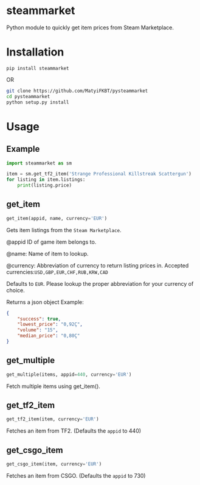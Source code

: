 # steammarket

Python module to quickly get item prices from Steam Marketplace.
# Installation
`pip install steammarket`

OR

```bash
git clone https://github.com/MatyiFKBT/pysteammarket
cd pysteammarket
python setup.py install
```

# Usage

## Example
```python
import steammarket as sm

item = sm.get_tf2_item('Strange Professional Killstreak Scattergun')
for listing in item.listings:
    print(listing.price)
```

## get_item

```python
get_item(appid, name, currency='EUR')
```

Gets item listings from the `Steam Marketplace`.

@appid ID of game item belongs to.

@name: Name of item to lookup.

@currency: Abbreviation of currency to return listing prices in.
Accepted currencies:`USD,GBP,EUR,CHF,RUB,KRW,CAD`

Defaults to `EUR`.
Please lookup the proper abbreviation for your currency of choice.

Returns a json object
Example:

```json
{
    "success": true,
    "lowest_price": "0,92Ç",
    "volume": "15",
    "median_price": "0,80Ç"
}
```

## get_multiple

```python
get_multiple(items, appid=440, currency='EUR')
```

Fetch multiple items using get_item().

## get_tf2_item

```python
get_tf2_item(item, currency='EUR')
```

Fetches an item from TF2. (Defaults the `appid` to 440)

## get_csgo_item

```python
get_csgo_item(item, currency='EUR')
```

Fetches an item from CSGO. (Defaults the `appid` to 730)